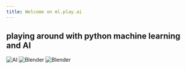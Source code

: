 ```yaml
---
title: Welcome on ml.play.ai
---
```


## playing around with python machine learning and AI

![AI](https://source.unsplash.com/800x250/?artificial-intelligence)
![Blender](https://source.unsplash.com/800x250/?nasa)
![Blender](https://source.unsplash.com/800x250/?blender)

